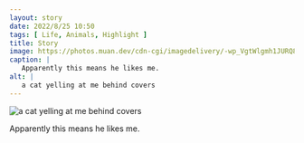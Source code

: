 ```yaml
---
layout: story
date: 2022/8/25 10:50
tags: [ Life, Animals, Highlight ]
title: Story
image: https://photos.muan.dev/cdn-cgi/imagedelivery/-wp_VgtWlgmh1JURQ8t1mg/3acf0055-0548-4740-5fe6-8325ae5fd700/public
caption: |
   Apparently this means he likes me.
alt: |
   a cat yelling at me behind covers
---
```


![a cat yelling at me behind covers](https://photos.muan.dev/cdn-cgi/imagedelivery/-wp_VgtWlgmh1JURQ8t1mg/3acf0055-0548-4740-5fe6-8325ae5fd700/public)

Apparently this means he likes me.
